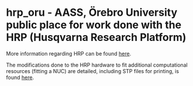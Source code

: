 # hrp_oru - AASS, Örebro University public place for work done with the HRP (Husqvarna Research Platform)

More information regarding HRP can be found [here](hhttps://github.com/HusqvarnaResearch/hrp).

The modifications done to the HRP hardware to fit additional computational resources (fitting a NUC) are detailed, including STP files for printing, is found [here](https://github.com/OrebroUniversity/hrp_oru/blob/master/modifications).
